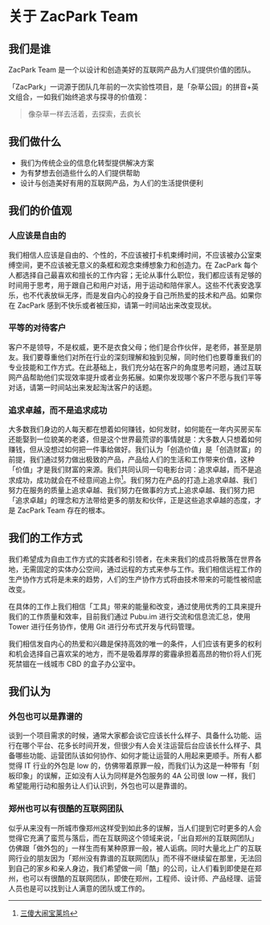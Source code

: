 # 关于 ZacPark Team

## 我们是谁

ZacPark Team 是一个以设计和创造美好的互联网产品为人们提供价值的团队。

「ZacPark」一词源于团队几年前的一次实验性项目，是「杂草公园」的拼音+英文组合，一如我们始终追求与探寻的价值观：

> 像杂草一样去活着，去探索，去疯长

## 我们做什么

- 我们为传统企业的信息化转型提供解决方案
- 为有梦想去创造些什么的人们提供帮助
- 设计与创造美好有用的互联网产品，为人们的生活提供便利

## 我们的价值观

### 人应该是自由的

我们相信人应该是自由的、个性的，不应该被打卡机束缚时间，不应该被办公室束缚空间，更不应该被无意义的条框和观念束缚想象力和创造力。在 ZacPark 每个人都选择自己最喜欢和擅长的工作内容；无论从事什么职位，我们都应该有足够的时间用于思考，用于跟自己和用户对话，用于运动和陪伴家人。这些不代表安逸享乐，也不代表放纵无序，而是发自内心的投身于自己所热爱的技术和产品。如果你在 ZacPark 感到不快乐或者被压抑，请第一时间站出来改变现状。

### 平等的对待客户

客户不是领导，不是权威，更不是衣食父母；他们是合作伙伴，是老师，甚至是朋友。我们要尊重他们对所在行业的深刻理解和独到见解，同时他们也要尊重我们的专业技能和工作方式。在此基础上，我们充分站在客户的角度思考问题，通过互联网产品帮助他们实现效率提升或者业务拓展。如果你发现哪个客户不愿与我们平等对话，请第一时间站出来发起淘汰客户的话题。

### 追求卓越，而不是追求成功

大多数我们身边的人每天都在想着如何赚钱，如何发财，如何能在一年内买房买车还能娶到一位貌美的老婆，但是这个世界最荒谬的事情就是：大多数人只想着如何赚钱，但从没想过如何把一件事给做好。我们认为「创造价值」是「创造财富」的前提，我们通过努力做出极致的产品，产品给人们的生活和工作带来价值，这种「价值」才是我们财富的来源。我们共同认同一句电影台词：追求卓越，而不是追求成功，成功就会在不经意间追上你[^1]。我们努力在产品的打造上追求卓越、我们努力在服务的质量上追求卓越、我们努力在做事的方式上追求卓越、我们努力把「追求卓越」的理念和方法带给更多的朋友和伙伴，正是这些追求卓越的态度，才是 ZacPark Team 存在的根本。

## 我们的工作方式

我们希望成为自由工作方式的实践者和引领者，在未来我们的成员将散落在世界各地，无需固定的实体办公空间，通过远程的方式来参与工作。我们相信远程工作的生产协作方式将是未来的趋势，人们的生产协作方式将由技术带来的可能性被彻底改变。

在具体的工作上我们相信「工具」带来的能量和改变，通过使用优秀的工具来提升我们的工作质量和效率，目前我们通过 Pubu.im 进行交流和信息流汇总，使用 Tower 进行任务协作，使用 Git 进行分布式开发与代码管理。

我们相信发自内心的热爱和兴趣是保持高效的唯一的条件，人们应该有更多的权利和机会选择自己喜欢呆的地方，而不是吸着厚厚的雾霾承担着高昂的物价将人们死死禁锢在一线城市 CBD 的盒子办公室中。

## 我们认为

### 外包也可以是靠谱的

谈到一个项目需求的时候，通常大家都会谈它应该长什么样子、具备什么功能、运行在哪个平台、花多长时间开发，但很少有人会关注运营后台应该长什么样子、具备哪些功能、运营团队该如何协作、如何才能让运营的人用起来更顺手。所有人都觉得 IT 行业的外包是 low 的，仿佛带着原罪一般，而我们认为这是一种带有「刻板印象」的误解，正如没有人认为同样是外包服务的 4A 公司很 low 一样，我们希望能用行动和服务让人们认识到，外包也可以是靠谱的。

### 郑州也可以有很酷的互联网团队

似乎从来没有一所城市像郑州这样受到如此多的误解，当人们提到它时更多的人会觉得它充满了蛮荒与落后，而在互联网这个领域来说，「出自郑州的互联网团队」仿佛跟「做外包的」一样生而有某种原罪一般，被人诟病。同时大量北上广的互联网行业的朋友因为「郑州没有靠谱的互联网团队」而不得不继续留在那里，无法回到自己的家乡和亲人身边，我们希望做一间「酷」的公司，让人们看到即使是在郑州，也可以有很酷的互联网团队，即使在郑州，工程师、设计师、产品经理、运营人员也是可以找到让人满意的团队或工作的。

[^1]: [三傻大闹宝莱坞](https://movie.douban.com/subject/3793023)